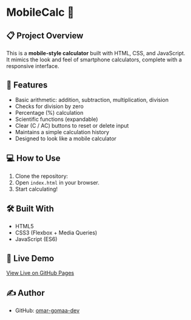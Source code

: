 # MobileCalc 📱

## 📋 Project Overview
This is a **mobile-style calculator** built with HTML, CSS, and JavaScript.  
It mimics the look and feel of smartphone calculators, complete with a responsive interface.

## 🚀 Features
- Basic arithmetic: addition, subtraction, multiplication, division
- Checks for division by zero
- Percentage (%) calculation
- Scientific functions (expandable)
- Clear (C / AC) buttons to reset or delete input
- Maintains a simple calculation history
- Designed to look like a mobile calculator

## 💻 How to Use
1. Clone the repository:
2. Open `index.html` in your browser.
3. Start calculating!

## 🛠 Built With
- HTML5
- CSS3 (Flexbox + Media Queries)
- JavaScript (ES6)

## 🚀 Live Demo
[View Live on GitHub Pages](https://omar-gomaa-dev.github.io/mobile-calc/)

## ✍️ Author
- GitHub: [omar-gomaa-dev](https://github.com/omar-gomaa-dev)

